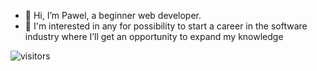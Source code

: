 - 👋 Hi, I’m Pawel, a beginner web developer.
- 👀 I'm interested in any for possibility to start a career in the software industry where I’ll get an opportunity to expand my knowledge

<img src="https://camo.githubusercontent.com/9878cbd347fbdff77137f980e8103d7447a1f8570eb386029463b8281d967fa6/68747470733a2f2f76697369746f722d62616467652e676c697463682e6d652f62616467653f706167655f69643d737a7079746d612e737a7079746d61" alt="visitors" data-canonical-src="https://visitor-badge.glitch.me/badge?page_id=szpytma.szpytma" style="max-width: 100%;">
